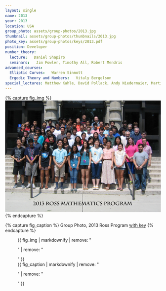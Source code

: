 ```yaml
---
layout: single
name: 2013
year: 2013
location: USA
group_photo: assets/group-photos/2013.jpg
thumbnail: assets/group-photos/thumbnails/2013.jpg
photo_key: assets/group-photos/keys/2013.pdf
position: Developer
number_theory:
  lecture:   Daniel Shapiro
  seminars:   Jim Fowler, Timothy All, Robert Mendris
advanced_courses:
  Elliptic Curves:   Warren Sinnott
  Ergodic Theory and Numbers:   Vitaly Bergelson
special_lectures: Matthew Kahle, David Pollack, Andy Niedermaier, Martin Golubitsky.
---
```

{% capture fig_img %}
[![2013](/assets/group-photos/2013.jpg)](/assets/group-photos/keys/2013.pdf)
{% endcapture %}

{% capture fig_caption %}
Group Photo, 2013 Ross Program [with key](/assets/group-photos/keys/2013.pdf)
{% endcapture %}

<figure>
  {{ fig_img | markdownify | remove: "<p>" | remove: "</p>" }}
  <figcaption>{{ fig_caption | markdownify | remove: "<p>" | remove: "</p>" }}</figcaption>
</figure>
